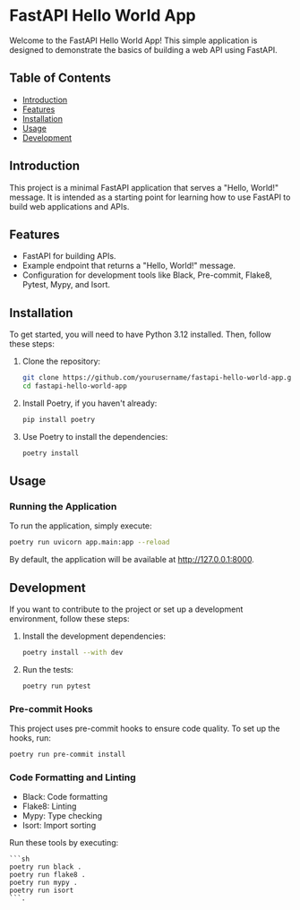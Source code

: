 # FastAPI Hello World App

Welcome to the FastAPI Hello World App! This simple application is designed to demonstrate the basics of building a web API using FastAPI.

## Table of Contents

- [Introduction](#introduction)
- [Features](#features)
- [Installation](#installation)
- [Usage](#usage)
- [Development](#development)

## Introduction

This project is a minimal FastAPI application that serves a "Hello, World!" message. It is intended as a starting point for learning how to use FastAPI to build web applications and APIs.

## Features

- FastAPI for building APIs.
- Example endpoint that returns a "Hello, World!" message.
- Configuration for development tools like Black, Pre-commit, Flake8, Pytest, Mypy, and Isort.

## Installation

To get started, you will need to have Python 3.12 installed. Then, follow these steps:

1. Clone the repository:
   ```sh
   git clone https://github.com/yourusername/fastapi-hello-world-app.git
   cd fastapi-hello-world-app

2. Install Poetry, if you haven't already:
    ```sh
    pip install poetry
    ```
   
3. Use Poetry to install the dependencies:
    ```sh
   poetry install
   ```

## Usage

### Running the Application
To run the application, simply execute:

```sh
poetry run uvicorn app.main:app --reload
```
By default, the application will be available at http://127.0.0.1:8000.


## Development
If you want to contribute to the project or set up a development environment, follow these steps:

1. Install the development dependencies:
    ```sh
    poetry install --with dev
    ```

2. Run the tests:
    ```sh
    poetry run pytest
    ```

### Pre-commit Hooks
This project uses pre-commit hooks to ensure code quality. To set up the hooks, run:

```sh
poetry run pre-commit install
```

### Code Formatting and Linting
- Black: Code formatting
- Flake8: Linting
- Mypy: Type checking
- Isort: Import sorting

Run these tools by executing:

    ```sh
    poetry run black .
    poetry run flake8 .
    poetry run mypy .
    poetry run isort
    ```.
